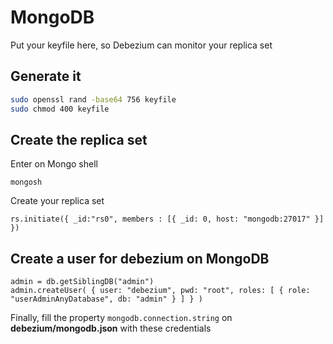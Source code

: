 # MongoDB

Put your keyfile here, so Debezium can monitor your replica set

## Generate it

```bash
sudo openssl rand -base64 756 keyfile
sudo chmod 400 keyfile
```

## Create the replica set

Enter on Mongo shell

```
mongosh
```

Create your replica set

```
rs.initiate({ _id:"rs0", members : [{ _id: 0, host: "mongodb:27017" }] })
```

## Create a user for debezium on MongoDB

```
admin = db.getSiblingDB("admin")
admin.createUser( { user: "debezium", pwd: "root", roles: [ { role: "userAdminAnyDatabase", db: "admin" } ] } )
```

Finally, fill the property `mongodb.connection.string` on **debezium/mongodb.json** with these credentials
